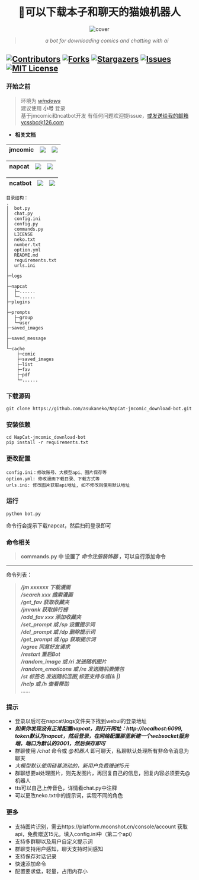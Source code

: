 <div align="center">
<h1 style = "text-align:center;">🚀可以下载本子和聊天的猫娘机器人</h1> 

![cover](https://img.picui.cn/free/2025/04/19/6803c76d2bbf9.png)

> _a bot for downloading comics and chatting with ai_  


</div>

[![Contributors][contributors-shield]][contributors-url]
[![Forks][forks-shield]][forks-url]
[![Stargazers][stars-shield]][stars-url]
[![Issues][issues-shield]][issues-url]
[![MIT License][license-shield]][license-url]
---

### 开始之前
>环境为 <u>___windows___</u>  
>建议使用 __小号__ 登录  
>基于jmcomic和ncatbot开发
>有任何问题欢迎提issue，或发送给我的邮箱ycssbc@126.com

 + **相关文档** 

| jmcomic | [![](https://img.shields.io/badge/jmcomic-on_Github-blue)](https://github.com/hect0x7/JMComic-Crawler-Python) | [![](https://img.shields.io/badge/jmcomic-Readthedocs.io-orange)](https://jmcomic.readthedocs.io/zh-cn/latest/) |
|:-:|:-:|:-:|

| napcat |[![](https://img.shields.io/badge/napcat-on_Github-blue)](https://github.com/NapNeko/NapCatQQ) | [![](https://img.shields.io/badge/napcat-Github.IO-orange)](https://napneko.github.io)
 |:-:|:-:|:-:|

  | ncatbot  | [![](https://img.shields.io/badge/ncatbot-on_Github-blue)](https://github.com/liyihao1110/ncatbot) | [![](https://img.shields.io/badge/Python_Sdk-Ncatbot-8A2BE2)](https://docs.ncatbot.xyz/) |
  |:-:|:-:|:-:|




```
目录结构：
.
│  bot.py
│  chat.py
│  config.ini
│  config.py
│  commands.py
│  LICENSE
│  neko.txt
│  number.txt
│  option.yml
│  README.md
│  requirements.txt
│  urls.ini
│  
├─logs
│      
├─napcat
│  ├─...... 
│  └─......
├─plugins
│
├─prompts
│  ├─group
│  └─user
├─saved_images
│      
├─saved_message
│
└─cache
    ├─comic
    ├─saved_images
    ├─list
    ├─fav
    ├─pdf
    └─......
```        

### 下载源码
```
git clone https://github.com/asukaneko/NapCat-jmcomic_download-bot.git
```


### 安装依赖
```
cd NapCat-jmcomic_download-bot
pip install -r requirements.txt
```
### 更改配置
```
config.ini：修改账号、大模型api、图片保存等
option.yml: 修改漫画下载目录、下载方式等
urls.ini: 修改图片获取api地址, 如不修改则使用默认地址
```
### 运行
```
python bot.py
```
命令行会提示下载napcat，然后扫码登录即可

### 命令相关
>__commands.py 中 设置了 ___命令注册装饰器___ ，可以自行添加命令__
---
命令列表：  
>___/jm xxxxxx 下载漫画  
/search xxx 搜索漫画  
/get_fav 获取收藏夹  
/jmrank 获取排行榜  
/add_fav xxx 添加收藏夹  
/set_prompt 或 /sp 设置提示词  
/del_prompt 或 /dp 删除提示词  
/get_prompt 或 /gp 获取提示词  
/agree   同意好友请求  
/restart   重启Bot  
/random_image 或 /ri 发送随机图片  
/random_emoticons 或 /re 发送随机表情包  
/st 标签名 发送随机涩图,标签支持与或(& |)  
/help 或 /h 查看帮助___  
……  
### 提示
+ 登录以后可在napcat\logs文件夹下找到webui的登录地址
+ ___如果你发现没有正常配置napcat，则打开网址：http://localhost:6099, token默认为napcat，然后登录，在网络配置那里新建一个websocket服务端，端口为默认的3001，然后保存即可___
+ 群聊使用 _/chat_ 命令或 _@机器人_ 即可聊天，私聊默认处理所有非命令消息为聊天 
+ _大模型默认使用硅基流动的，新用户免费赠送15元_
+ 群聊想要ai处理图片，则先发图片，再回复自己的信息，回复内容必须要先@机器人
+ tts可以自己上传音色，详情看chat.py中注释
+ 可以更改neko.txt中的提示词，实现不同的角色

### 更多  

+ 支持图片识别，需去https://platform.moonshot.cn/console/account 获取api，免费赠送15元。填入config.ini中（第二个api）
+ 支持多群聊以及用户自定义提示词
+ 群聊支持用户感知，聊天支持时间感知
+ 支持保存对话记录
+ 快速添加命令
+ 配置要求低，轻量，占用内存小

[your-project-path]:asukaneko/NapCat-jmcomic_download-bot
[contributors-shield]: https://img.shields.io/github/contributors/asukaneko/NapCat-jmcomic_download-bot.svg?style=flat-square
[contributors-url]: https://github.com/asukaneko/NapCat-jmcomic_download-bot/graphs/contributors
[forks-shield]: https://img.shields.io/github/forks/asukaneko/NapCat-jmcomic_download-bot.svg?style=flat-square
[forks-url]: https://github.com/asukaneko/NapCat-jmcomic_download-bot/network/members
[stars-shield]: https://img.shields.io/github/stars/asukaneko/NapCat-jmcomic_download-bot.svg?style=flat-square
[stars-url]: https://github.com/asukaneko/NapCat-jmcomic_download-bot/stargazers
[issues-shield]: https://img.shields.io/github/issues/asukaneko/NapCat-jmcomic_download-bot.svg?style=flat-square
[issues-url]: https://img.shields.io/github/issues/asukaneko/NapCat-jmcomic_download-bot.svg
[license-shield]: https://img.shields.io/github/license/asukaneko/NapCat-jmcomic_download-bot.svg?style=flat-square
[license-url]: https://github.com/asukaneko/NapCat-jmcomic_download-bot/blob/master/LICENSE
[linkedin-shield]: https://img.shields.io/badge/-LinkedIn-black.svg?style=flat-square&logo=linkedin&colorB=555
